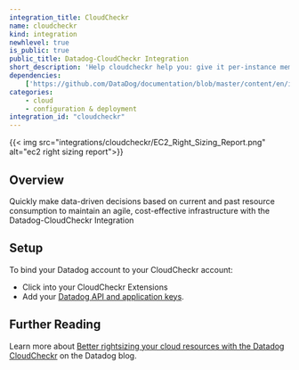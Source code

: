 ```yaml
---
integration_title: CloudCheckr
name: cloudcheckr
kind: integration
newhlevel: true
is_public: true
public_title: Datadog-CloudCheckr Integration
short_description: 'Help cloudcheckr help you: give it per-instance memory metrics from Datadog'
dependencies:
    ['https://github.com/DataDog/documentation/blob/master/content/en/integrations/cloudcheckr.md']
categories:
    - cloud
    - configuration & deployment
integration_id: "cloudcheckr"
---
```


{{< img src="integrations/cloudcheckr/EC2_Right_Sizing_Report.png" alt="ec2 right sizing report">}}

## Overview

Quickly make data-driven decisions based on current and past resource consumption to maintain an agile, cost-effective infrastructure with the Datadog-CloudCheckr Integration

## Setup

To bind your Datadog account to your CloudCheckr account:

- Click into your CloudCheckr Extensions
- Add your [Datadog API and application keys][1].

## Further Reading

Learn more about [Better rightsizing your cloud resources with the Datadog CloudCheckr][2] on the Datadog blog.

[1]: https://app.datadoghq.com/organization-settings/api-keys
[2]: https://www.datadoghq.com/blog/rightsizing-cloudcheckr
